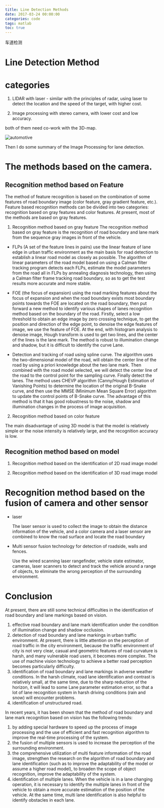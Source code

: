 ```yaml
---
title: Line Detection Methods
date: 2017-03-24 00:00:00
categories: code
tags: matlab
toc: true
---
```

车道检测
<!---more--->
# Line Detection Method

# categories

1. LIDAR with laser - similar with the principles of radar, using laser to detect the location and the speed of the target, with higher cost.

2. Image processing with stereo camera, with lower cost and  low accuracy.



both of them need co-work with the 3D-map.


![automotive](https://pic1.zhimg.com/b69cfa2069e4c611d7ff430bf844df8c_b.png)

Then I do some summary of the Image Processing for lane detection.


# The methods based on the camera.
## Recognition method based on Feature
The method of feature recognition is based on the combination of some features of road boundary image (color feature, gray gradient feature, etc.). Feature based recognition methods can be divided into two categories: recognition based on gray features and color features. At present, most of the methods are based on gray features.

1. Recognition method based on gray feature
   The recognition method based on gray feature is the recognition of road boundary and lane mark from the sequence gray images in front of the vehicle.
- FLPs (A set of the feature lines in pairs)
    use the linear feature of lane edge in urban traffic environment as the main basis for road detection to establish a linear road model as closely as possible. The algorithm of linear parameters of the road model based on using a Calman filter tracking program detects each FLPs, estimate the model parameters from the road all in FLPs by annealing diagnosis technology, then using a Calman filter frame tracking road boundary, so as to get the test results more accurate and more stable.

- FOE (the focus of expansion)
    using the road marking features about the focus of expansion and when the road boundary exists most boundary points towards the FOE are located on the road boundary, then put forward a new method to identify various shapes of lanes recognition method based on the boundary of the road. Firstly, select a low threshold to obtain an edge image by zero crossing technique,  to get the position and direction of the edge point, to denoise the edge features of image, we use the feature of FOE. At the end, with histogram analysis to denoise image, Hough transform is used to get two lines, and the center of the lines is the lane mark. The method is robust to illumination change and shadow, but it is difficult to identify the curve Lane.
- Detection and tracking of road using spline curve.
   The algorithm uses the two-dimensional model of the road, will obtain the center line of the road by using a priori knowledge about the two lane mark. Then combined with the road model selected, we will detect the center line of the road to the control point for the sampling curve. Finally detect the lanes. The method uses CHEVP algorithm (Canny/Hough Estimation of Vanishing Points) to determine the location of the original B-Snake curve, and then use the MMSE (Minimum Mean Square Error) algorithm to update the control points of B-Snake curve. The advantage of this method is that it has good robustness to the noise, shadow and illumination changes in the process of image acquisition.   


2. Recognition method based on color feature

The main disadvantage of using 3D model is that the model is relatively simple or the noise intensity is relatively large, and the recognition accuracy is low.


## Recognition method based on model

1. Recognition method based on the identification of 2D road image model


2. Recognition method based on the identification of 3D road image model


# Recognition method based on the fusion of camera and other sensor 
- laser

  The laser sensor is used to collect the image to obtain the distance information of the vehicle, and a color camera and a laser sensor are combined to know the road surface and locate the road boundary



- Multi sensor fusion technology for detection of roadside, walls and fences. 

  Use the wired scanning laser rangefinder, vehicle state estimator, cameras, laser scanners to detect and track the vehicle around a range of objects, to eliminate the wrong perception of the surrounding environment.


# Conclusion
At present, there are still some technical difficulties in the identification of road boundary and lane markings based on vision.


1. effective road boundary and lane mark identification under the condition of illumination change and shadow occlusion.
2. detection of road boundary and lane markings in urban traffic environment. At present, there is little attention on the perception of road traffic in the city environment, because the traffic environment of city is not very clear, casual and geometric features of road curvature is harsh, and many vulnerable road users, it becomes more complex. The use of machine vision technology to achieve a better road perception becomes particularly difficulty.
3. identification of road boundary and lane markings in adverse weather conditions. In the harsh climate, road lane identification and contrast is relatively small, at the same time, due to the sharp reduction of the horizon, it will lead to some Lane parameter estimation error, so that a lot of lane recognition system in harsh driving conditions (rain and snow) will encounter problems.
4. identification of unstructured road.



In recent years, it has been shown that the method of road boundary and lane mark recognition based on vision has the following trends:
1.  by adding special hardware to speed up the process of image processing and the use of efficient and fast recognition algorithm to improve the real-time processing of the system.
2.  the fusion of multiple sensors is used to increase the perception of the surrounding environment.
3.  the comprehensive utilization of multi feature information of the road image, strengthen the research on the algorithm of road boundary and lane identification (such as to improve the adaptability of the model or assume a higher road model), to broaden the scope of object recognition, improve the adaptability of the system.
4.  identification of multiple lanes. When the vehicle is in a lane changing operation, it is necessary to identify the multiple lanes in front of the vehicle to obtain a more accurate estimation of the position of the vehicle. At the same time, multi lane identification is also helpful to identify obstacles in each lane.




